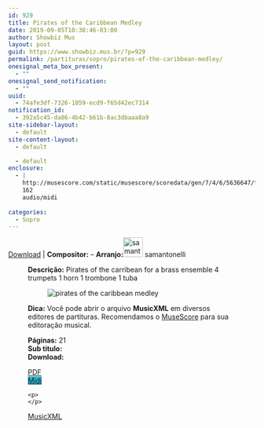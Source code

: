```yaml
---
id: 929
title: Pirates of the Caribbean Medley
date: 2019-09-05T10:38:46-03:00
author: Showbiz Mus
layout: post
guid: https://www.showbiz.mus.br/?p=929
permalink: /partituras/sopro/pirates-of-the-caribbean-medley/
onesignal_meta_box_present:
  - ""
onesignal_send_notification:
  - ""
uuid:
  - 74afe3df-7326-1059-ecd9-f65d42ec7314
notification_id:
  - 392a5c45-da86-4b42-b61b-8ac3dbaaa8a9
site-sidebar-layout:
  - default
site-content-layout:
  - default

  - default
enclosure:
  - |
    http://musescore.com/static/musescore/scoredata/gen/7/4/6/5636647/f82f117170365697bd9142df8957d71a23e0400b/score.mid
    162
    audio/midi
    
categories:
  - Sopro
---
```

[Download](#download "link para download de partitura") | **Compositor:** &#8211; **Arranjo:**<img alt="samantonelli" class="wp-image-40" width="40" hight="40" sizes="40" src="https://musescore.com/static/musescore/userdata/avatar/default.jpg@300x300?cache=0" /> samantonelli<figure class='wp-block-image'> 

**Descrição:** Pirates of the carribean for a brass ensemble 4 trumpets 1 horn 1 trombone 1 tuba 

<figure class="wp-block-image"><img alt="pirates of the caribbean medley" src="http://musescore.com/static/musescore/scoredata/gen/7/4/6/5636647/f82f117170365697bd9142df8957d71a23e0400b/score_0.png" class="wp-image-500" /> </figure>

**Dica:** Você pode abrir o arquivo **MusicXML** em diversos editores de partituras. Recomendamos o  <a  href="https://www.showbiz.mus.br/musica/o-melhor-editor-de-partitura" title="Editor de Partitura" rel="noopener noreferrer">MuseScore</a> para sua editoração musical. 

  
**Páginas:** 21  
**Sub titulo:**  
<strong id="download">Download:</strong>

<div class="wp-block-columns has-2-columns alignwide has-4-columns">
  <div class="wp-block-column">
    <div class='wp-block-button aligncenter'>
      <a  target='_blank' href='https://musescore.com/static/musescore/scoredata/gen/7/4/6/5636647/f82f117170365697bd9142df8957d71a23e0400b/score_full.pdf' class='wp-block-button__link
         has-background has-vivid-red-background-color' rel="noopener noreferrer">PDF</a>
    </div>
  </div>
  
  <div class="wp-block-column">
    <div class='wp-block-button aligncenter'>
      <a  target='_blank' href='http://musescore.com/static/musescore/scoredata/gen/7/4/6/5636647/f82f117170365697bd9142df8957d71a23e0400b/score.mid' class='wp-block-button__link has-background' style='background-color:#2eb9d1' rel="noopener noreferrer">Midi</a>
    </div>
    
    <p>
    </p>
  </div>
  
  <div class="wp-block-column">
    <div class='wp-block-button aligncenter'>
      <a  target='_blank' href='http://musescore.com/static/musescore/scoredata/gen/7/4/6/5636647/f82f117170365697bd9142df8957d71a23e0400b/score.mxl' class='wp-block-button__link has-background has-very-dark-gray-background-color' rel="noopener noreferrer">MusicXML</a>
    </div>
  </div>
  
  <div class="wp-block-column">
  </div>
</div>